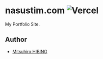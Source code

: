 # nasustim.com ![Vercel](https://vercelbadge.vercel.app/api/nasustim/nasustim-com)

My Portfolio Site.

## Author

- [Mitsuhiro HIBINO](https://nasustim.com)